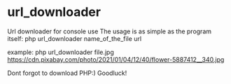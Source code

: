 # url_downloader
Url downloader for console use
The usage is as simple as the program itself:
php url_downloader name_of_the_file url

example:
php url_downloader file.jpg https://cdn.pixabay.com/photo/2021/01/04/12/40/flower-5887412__340.jpg

Dont forgot to download PHP:)
Goodluck!
